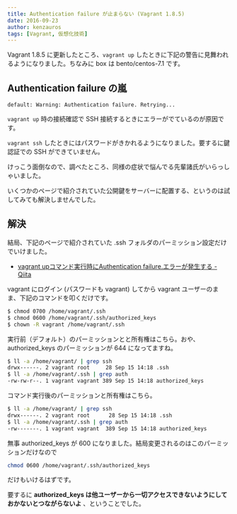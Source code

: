 ```yaml
---
title: Authentication failure が止まらない (Vagrant 1.8.5)
date: 2016-09-23
author: kenzauros
tags: [Vagrant, 仮想化技術]
---
```


Vagrant 1.8.5 に更新したところ、`vagrant up` したときに下記の警告に見舞われるようになりました。ちなみに box は bento/centos-7.1 です。

## Authentication failure の嵐

```
default: Warning: Authentication failure. Retrying...
```

`vagrant up` 時の接続確認で SSH 接続するときにエラーがでているのが原因です。

`vagrant ssh` したときにはパスワードがきかれるようになりました。要するに鍵認証での SSH ができていません。

けっこう面倒なので、調べたところ、同様の症状で悩んでる先輩諸氏がいらっしゃいました。

いくつかのページで紹介されていた公開鍵をサーバーに配置する、というのは試してみても解決しませんでした。

## 解決

結局、下記のページで紹介されていた .ssh フォルダのパーミッション設定だけでいけました。

* [vagrant upコマンド実行時にAuthentication failure.エラーが発生する - Qiita](http://qiita.com/shyse/items/9ec50b868b90f847c75f)

vagrant にログイン (パスワードも vagrant) してから vagrant ユーザーのまま、下記のコマンドを叩くだけです。

```bash
$ chmod 0700 /home/vagrant/.ssh
$ chmod 0600 /home/vagrant/.ssh/authorized_keys
$ chown -R vagrant /home/vagrant/.ssh
```

実行前（デフォルト）のパーミッションとと所有権はこちら。おや、 authorized_keys のパーミッションが 644 になってますね。

```bash
$ ll -a /home/vagrant/ | grep ssh
drwx------. 2 vagrant root     28 Sep 15 14:18 .ssh
$ ll -a /home/vagrant/.ssh | grep auth
-rw-rw-r--. 1 vagrant vagrant 389 Sep 15 14:18 authorized_keys
```

コマンド実行後のパーミッションと所有権はこちら。

```bash
$ ll -a /home/vagrant/ | grep ssh
drwx------. 2 vagrant root      28 Sep 15 14:18 .ssh
$ ll -a /home/vagrant/.ssh | grep auth
-rw-------. 1 vagrant vagrant  389 Sep 15 14:18 authorized_keys
```

無事 authorized_keys が 600 になりました。結局変更されるのはこのパーミッションだけなので

```bash
chmod 0600 /home/vagrant/.ssh/authorized_keys
```

だけもいけるはずです。

要するに **authorized_keys は他ユーザーから一切アクセスできないようにしておかないとつながらないよ** 、ということでした。